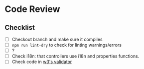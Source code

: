  # Code Review

 ## Checklist
- [ ] Checkout branch and make sure it compiles
- [ ] `npm run lint-dry` to check for linting warnings/errors
- [ ] ?
- [ ] Check i18n: that controllers use i18n and properties functions.
- [ ] Check code in [w3's validator](https://validator.w3.org)
